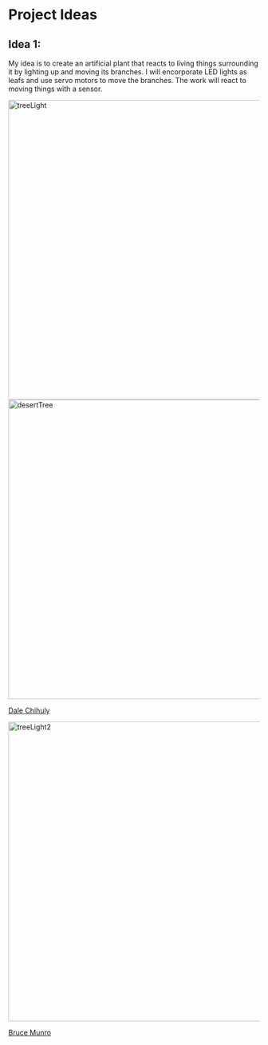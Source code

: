 # Project Ideas
## Idea 1:
My idea is to create an artificial plant that reacts to living things surrounding it by lighting up and moving its branches. I will encorporate LED lights as leafs and use servo motors to move the branches. The work will react to moving things with a sensor.


<img width="600" alt="treeLight" src="https://user-images.githubusercontent.com/84767210/189599077-0462831c-2a5a-4981-834a-dc49b6fec054.jpg">

<img width="600" alt="desertTree" src="https://user-images.githubusercontent.com/84767210/189599019-97966d80-deab-4b9b-92f8-3dcfc2cc5010.png">

[Dale Chihuly](http://rimasuqi.com/dale-chihuly-desert-installationst-new-york-times/)


<img width="600" alt="treeLight2" src="https://user-images.githubusercontent.com/84767210/189600568-f2c8af4a-951e-40d8-9201-d7bb16406e50.jpg">

[Bruce Munro](https://www.brucemunro.co.uk/exhibitions/bruce-munro-light-desert-botanical-garden/)
